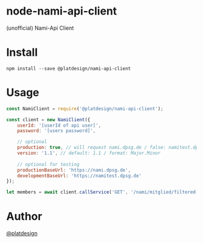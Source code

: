 # node-nami-api-client

(unofficial) Nami-Api Client


# Install

`npm install --save @platdesign/nami-api-client`

# Usage

```js
const NamiClient = require('@platdesign/nami-api-client');

const client = new NamiClient({
	userId: '[userId of api user]',
	password: '[users password]',

	// optional
	production: true, // will request nami.dpsg.de / false: namitest.dpsg.de
	version: '1.1', // default: 1.1 / format: Major.Minor
	
	// optional for testing
	productionBaseUrl: 'https://nami.dpsg.de',
	developmentBaseUrl: 'https://namitest.dpsg.de'
});

let members = await client.callService('GET', '/nami/mitglied/filtered-for-navigation/gruppierung/gruppierung/[groupId]', { limit: 2, start: 2 });
```

# Author

[@platdesign](https://twitter.com/platdesign)


